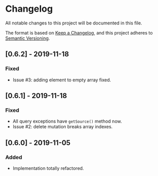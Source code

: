# Changelog
All notable changes to this project will be documented in this file.

The format is based on [Keep a Changelog](https://keepachangelog.com/en/1.0.0/),
and this project adheres to [Semantic Versioning](https://semver.org/spec/v2.0.0.html).

## [0.6.2] - 2019-11-18
### Fixed
- Issue #3: adding element to empty array fixed.

## [0.6.1] - 2019-11-18
### Fixed
- All query exceptions have `getSource()` method now.
- Issue #2: delete mutation breaks array indexes. 

## [0.6.0] - 2019-11-05
### Added
- Implementation totally refactored.
